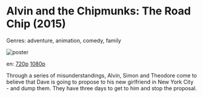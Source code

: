 # Alvin and the Chipmunks: The Road Chip (2015)

Genres: adventure, animation, comedy, family

![poster](http://image.tmdb.org/t/p/w500/Lg83xE4X2EBiXkA1ZCu6dFOjSx.jpg)

en:
  [720p](magnet:?xt=urn:btih:8232000CAE0E5628A42A1F9A88DEC770D53389CD&tr=udp://glotorrents.pw:6969/announce&tr=udp://tracker.opentrackr.org:1337/announce&tr=udp://torrent.gresille.org:80/announce&tr=udp://tracker.openbittorrent.com:80&tr=udp://tracker.coppersurfer.tk:6969&tr=udp://tracker.leechers-paradise.org:6969&tr=udp://p4p.arenabg.ch:1337&tr=udp://tracker.internetwarriors.net:1337)
  [1080p](magnet:?xt=urn:btih:C9BBAD93A518D737ABE2DF933E9BA353E69690D0&tr=udp://glotorrents.pw:6969/announce&tr=udp://tracker.opentrackr.org:1337/announce&tr=udp://torrent.gresille.org:80/announce&tr=udp://tracker.openbittorrent.com:80&tr=udp://tracker.coppersurfer.tk:6969&tr=udp://tracker.leechers-paradise.org:6969&tr=udp://p4p.arenabg.ch:1337&tr=udp://tracker.internetwarriors.net:1337)
  


Through a series of misunderstandings, Alvin, Simon and Theodore come to believe that Dave is going to propose to his new girlfriend in New York City - and dump them. They have three days to get to him and stop the proposal.